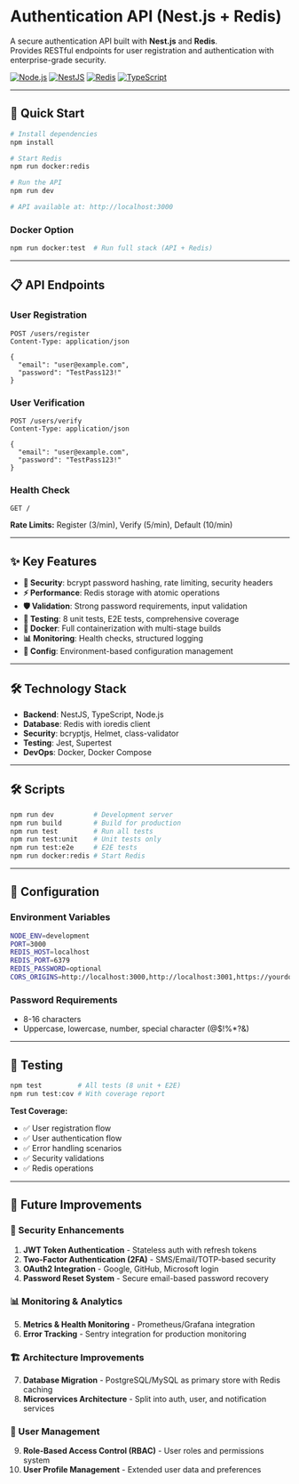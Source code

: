 # Authentication API (Nest.js + Redis)

A secure authentication API built with **Nest.js** and **Redis**.  
Provides RESTful endpoints for user registration and authentication with enterprise-grade security.

[![Node.js](https://img.shields.io/badge/Node.js-24-green.svg)](https://nodejs.org/)
[![NestJS](https://img.shields.io/badge/NestJS-11-red.svg)](https://nestjs.com/)
[![Redis](https://img.shields.io/badge/Redis-7-red.svg)](https://redis.io/)
[![TypeScript](https://img.shields.io/badge/TypeScript-5.9-blue.svg)](https://www.typescriptlang.org/)

---

## 🚀 Quick Start

```bash
# Install dependencies
npm install

# Start Redis
npm run docker:redis

# Run the API
npm run dev

# API available at: http://localhost:3000
```

### Docker Option
```bash
npm run docker:test  # Run full stack (API + Redis)
```

---

## 📋 API Endpoints

### User Registration
```http
POST /users/register
Content-Type: application/json

{
  "email": "user@example.com",
  "password": "TestPass123!"
}
```

### User Verification
```http
POST /users/verify
Content-Type: application/json

{
  "email": "user@example.com",
  "password": "TestPass123!"
}
```

### Health Check
```http
GET /
```

**Rate Limits:** Register (3/min), Verify (5/min), Default (10/min)

---

## ✨ Key Features

- **🔐 Security**: bcrypt password hashing, rate limiting, security headers
- **⚡ Performance**: Redis storage with atomic operations
- **🛡️ Validation**: Strong password requirements, input validation
- **🧪 Testing**: 8 unit tests, E2E tests, comprehensive coverage
- **🐳 Docker**: Full containerization with multi-stage builds
- **📊 Monitoring**: Health checks, structured logging
- **🔧 Config**: Environment-based configuration management

---

## 🛠️ Technology Stack

- **Backend**: NestJS, TypeScript, Node.js
- **Database**: Redis with ioredis client
- **Security**: bcryptjs, Helmet, class-validator
- **Testing**: Jest, Supertest
- **DevOps**: Docker, Docker Compose

---

## 🛠️ Scripts

```bash
npm run dev          # Development server
npm run build        # Build for production
npm run test         # Run all tests
npm run test:unit    # Unit tests only
npm run test:e2e     # E2E tests
npm run docker:redis # Start Redis
```

---

## 🔧 Configuration

### Environment Variables
```bash
NODE_ENV=development
PORT=3000
REDIS_HOST=localhost
REDIS_PORT=6379
REDIS_PASSWORD=optional
CORS_ORIGINS=http://localhost:3000,http://localhost:3001,https://yourdomain.com
```

### Password Requirements
- 8-16 characters
- Uppercase, lowercase, number, special character (@$!%*?&)

---

## 🧪 Testing

```bash
npm test         # All tests (8 unit + E2E)
npm run test:cov # With coverage report
```

**Test Coverage:**
- ✅ User registration flow
- ✅ User authentication flow  
- ✅ Error handling scenarios
- ✅ Security validations
- ✅ Redis operations

---

## 🚀 Future Improvements

### **🔐 Security Enhancements**
1. **JWT Token Authentication** - Stateless auth with refresh tokens
2. **Two-Factor Authentication (2FA)** - SMS/Email/TOTP-based security
3. **OAuth2 Integration** - Google, GitHub, Microsoft login
4. **Password Reset System** - Secure email-based password recovery

### **📊 Monitoring & Analytics**
5. **Metrics & Health Monitoring** - Prometheus/Grafana integration
6. **Error Tracking** - Sentry integration for production monitoring

### **🏗️ Architecture Improvements**
7. **Database Migration** - PostgreSQL/MySQL as primary store with Redis caching
8. **Microservices Architecture** - Split into auth, user, and notification services

### **👥 User Management**
9. **Role-Based Access Control (RBAC)** - User roles and permissions system
10. **User Profile Management** - Extended user data and preferences

